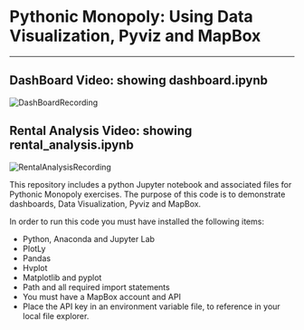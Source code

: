# Pythonic Monopoly: Using Data Visualization, Pyviz and MapBox
-----------------------------
## DashBoard Video: showing dashboard.ipynb
![DashBoardRecording](https://github.com/benjaminweymouth/pythonic-monopoly-pyviz-mapbox/blob/main/Data/DashboardRecording.gif)
## Rental Analysis Video: showing rental_analysis.ipynb
![RentalAnalysisRecording](https://github.com/benjaminweymouth/pythonic-monopoly-pyviz-mapbox/blob/main/Data/RentalAnalysisRecording.gif)
 
This repository includes a python Jupyter notebook and associated files for Pythonic Monopoly exercises. The purpose of this code is to demonstrate dashboards, Data Visualization, Pyviz and MapBox.

In order to run this code you must have installed the following items: 

* Python, Anaconda and Jupyter Lab
* PlotLy
* Pandas 
* Hvplot 
* Matplotlib and pyplot
* Path and all required import statements 
* You must have a MapBox account and API 
* Place the API key in an environment variable file, to reference in your local file explorer. 

